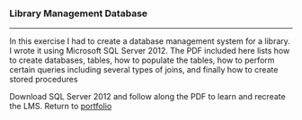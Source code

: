 ### Library Management Database
***

In this exercise I had to create a database management system for a library.
I wrote it using Microsoft SQL Server 2012. The PDF included here lists how to create databases, tables, how to populate the tables, how to perform certain queries including several types of joins, and finally how to create stored procedures

Download SQL Server 2012 and follow along the PDF to learn and recreate the LMS.
Return to [portfolio](../../../../)
